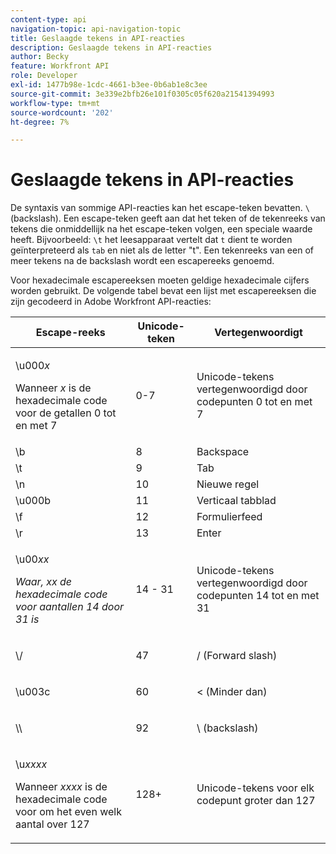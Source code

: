 ```yaml
---
content-type: api
navigation-topic: api-navigation-topic
title: Geslaagde tekens in API-reacties
description: Geslaagde tekens in API-reacties
author: Becky
feature: Workfront API
role: Developer
exl-id: 1477b98e-1cdc-4661-b3ee-0b6ab1e8c3ee
source-git-commit: 3e339e2bfb26e101f0305c05f620a21541394993
workflow-type: tm+mt
source-wordcount: '202'
ht-degree: 7%

---
```


# Geslaagde tekens in API-reacties

De syntaxis van sommige API-reacties kan het escape-teken bevatten. `\` (backslash). Een escape-teken geeft aan dat het teken of de tekenreeks van tekens die onmiddellijk na het escape-teken volgen, een speciale waarde heeft. Bijvoorbeeld: `\t` het leesapparaat vertelt dat `t` dient te worden geïnterpreteerd als `tab` en niet als de letter &quot;t&quot;. Een tekenreeks van een of meer tekens na de backslash wordt een escapereeks genoemd.

Voor hexadecimale escapereeksen moeten geldige hexadecimale cijfers worden gebruikt. De volgende tabel bevat een lijst met escapereeksen die zijn gecodeerd in Adobe Workfront API-reacties:

<table style="table-layout:auto"> 
 <col> 
 <col> 
 <col> 
 <thead> 
  <tr> 
   <th><strong>Escape-reeks</strong> </th> 
   <th><strong>Unicode-teken</strong> </th> 
   <th><strong>Vertegenwoordigt</strong> </th> 
  </tr> 
 </thead> 
 <tbody> 
  <tr> 
   <td> <p>\u000<em>x</em></p> <p>Wanneer <em>x</em> is de hexadecimale code voor de getallen 0 tot en met 7</p> </td> 
   <td>0-7</td> 
   <td>Unicode-tekens vertegenwoordigd door codepunten 0 tot en met 7</td> 
  </tr> 
  <tr> 
   <td>\b</td> 
   <td>8</td> 
   <td>Backspace</td> 
  </tr> 
  <tr> 
   <td>\t</td> 
   <td>9</td> 
   <td>Tab</td> 
  </tr> 
  <tr> 
   <td>\n</td> 
   <td>10</td> 
   <td>Nieuwe regel</td> 
  </tr> 
  <tr> 
   <td>\u000b</td> 
   <td>11</td> 
   <td>Verticaal tabblad</td> 
  </tr> 
  <tr> 
   <td>\f</td> 
   <td>12</td> 
   <td>Formulierfeed</td> 
  </tr> 
  <tr> 
   <td>\r</td> 
   <td>13</td> 
   <td>Enter</td> 
  </tr> 
  <tr> 
   <td> <p>\u00<em>xx</em></p> <p><em>Waar, xx de hexadecimale code voor aantallen 14 door 31 is</em> </p> </td> 
   <td>14 - 31</td> 
   <td>Unicode-tekens vertegenwoordigd door codepunten 14 tot en met 31</td> 
  </tr> 
  <tr> 
   <td> <p>\/</p> </td> 
   <td>47</td> 
   <td>/ (Forward slash)</td> 
  </tr> 
  <tr> 
   <td> <p>\u003c</p> </td> 
   <td>60</td> 
   <td>&lt; (Minder dan)</td> 
  </tr> 
  <tr> 
   <td> <p>\\</p> </td> 
   <td>92</td> 
   <td>\ (backslash)</td> 
  </tr> 
  <tr> 
   <td> <p>\u<em>xxxx</em></p> <p>Wanneer <em>xxxx</em> is de hexadecimale code voor om het even welk aantal over 127</p> </td> 
   <td>128+</td> 
   <td>Unicode-tekens voor elk codepunt groter dan 127</td> 
  </tr> 
 </tbody> 
</table>
